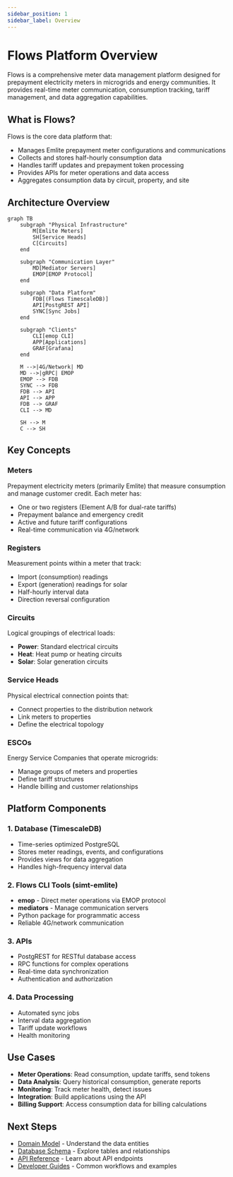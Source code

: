 ```yaml
---
sidebar_position: 1
sidebar_label: Overview
---
```


# Flows Platform Overview

Flows is a comprehensive meter data management platform designed for prepayment electricity meters in microgrids and energy communities. It provides real-time meter communication, consumption tracking, tariff management, and data aggregation capabilities.

## What is Flows?

Flows is the core data platform that:
- Manages Emlite prepayment meter configurations and communications
- Collects and stores half-hourly consumption data
- Handles tariff updates and prepayment token processing
- Provides APIs for meter operations and data access
- Aggregates consumption data by circuit, property, and site

## Architecture Overview

```mermaid
graph TB
    subgraph "Physical Infrastructure"
        M[Emlite Meters]
        SH[Service Heads]
        C[Circuits]
    end
    
    subgraph "Communication Layer"
        MD[Mediator Servers]
        EMOP[EMOP Protocol]
    end
    
    subgraph "Data Platform"
        FDB[(Flows TimescaleDB)]
        API[PostgREST API]
        SYNC[Sync Jobs]
    end
    
    subgraph "Clients"
        CLI[emop CLI]
        APP[Applications]
        GRAF[Grafana]
    end
    
    M -->|4G/Network| MD
    MD -->|gRPC| EMOP
    EMOP --> FDB
    SYNC --> FDB
    FDB --> API
    API --> APP
    FDB --> GRAF
    CLI --> MD
    
    SH --> M
    C --> SH
```

## Key Concepts

### Meters
Prepayment electricity meters (primarily Emlite) that measure consumption and manage customer credit. Each meter has:
- One or two registers (Element A/B for dual-rate tariffs)
- Prepayment balance and emergency credit
- Active and future tariff configurations
- Real-time communication via 4G/network

### Registers
Measurement points within a meter that track:
- Import (consumption) readings
- Export (generation) readings for solar
- Half-hourly interval data
- Direction reversal configuration

### Circuits
Logical groupings of electrical loads:
- **Power**: Standard electrical circuits
- **Heat**: Heat pump or heating circuits
- **Solar**: Solar generation circuits

### Service Heads
Physical electrical connection points that:
- Connect properties to the distribution network
- Link meters to properties
- Define the electrical topology

### ESCOs
Energy Service Companies that operate microgrids:
- Manage groups of meters and properties
- Define tariff structures
- Handle billing and customer relationships

## Platform Components

### 1. Database (TimescaleDB)
- Time-series optimized PostgreSQL
- Stores meter readings, events, and configurations
- Provides views for data aggregation
- Handles high-frequency interval data

### 2. Flows CLI Tools (simt-emlite)
- **emop** - Direct meter operations via EMOP protocol
- **mediators** - Manage communication servers
- Python package for programmatic access
- Reliable 4G/network communication

### 3. APIs
- PostgREST for RESTful database access
- RPC functions for complex operations
- Real-time data synchronization
- Authentication and authorization

### 4. Data Processing
- Automated sync jobs
- Interval data aggregation
- Tariff update workflows
- Health monitoring

## Use Cases

- **Meter Operations**: Read consumption, update tariffs, send tokens
- **Data Analysis**: Query historical consumption, generate reports
- **Monitoring**: Track meter health, detect issues
- **Integration**: Build applications using the API
- **Billing Support**: Access consumption data for billing calculations

## Next Steps

- [Domain Model](./domain-model/) - Understand the data entities
- [Database Schema](./database/) - Explore tables and relationships
- [API Reference](./api/) - Learn about API endpoints
- [Developer Guides](./guides/) - Common workflows and examples